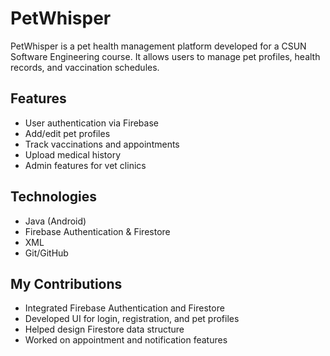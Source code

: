 # PetWhisper

PetWhisper is a pet health management platform developed for a CSUN 
Software Engineering course. It allows users to manage pet profiles, 
health records, and vaccination schedules.

## Features
- User authentication via Firebase
- Add/edit pet profiles
- Track vaccinations and appointments
- Upload medical history
- Admin features for vet clinics

## Technologies
- Java (Android)
- Firebase Authentication & Firestore
- XML
- Git/GitHub

## My Contributions
- Integrated Firebase Authentication and Firestore
- Developed UI for login, registration, and pet profiles
- Helped design Firestore data structure
- Worked on appointment and notification features


